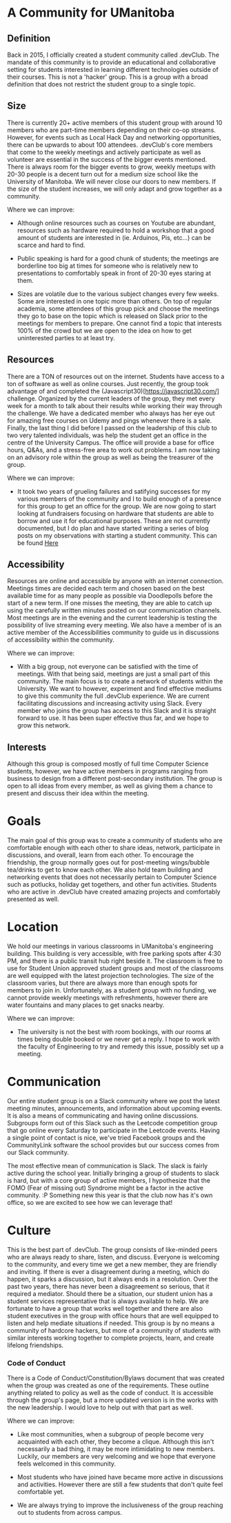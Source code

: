 A Community for UManitoba
=========================

## Definition

Back in 2015, I officially created a student community called .devClub. The mandate of this community is to provide an educational and collaborative setting for students interested in learning different technologies outside of their courses. This is not a 'hacker' group. This is a group with a broad definition that does not restrict the student group to a single topic.

## Size

There is currently 20+ active members of this student group with around 10 members who are part-time members depending on their co-op streams. However, for events such as Local Hack Day and networking opportunities, there can be upwards to about 100 attendees. .devClub's core members that come to the weekly meetings and actively participate as well as volunteer are essential in the success of the bigger events mentioned. There is always room for the bigger events to grow, weekly meetups with 20-30 people is a decent turn out for a medium size school like the University of Manitoba. We will never close our doors to new members. If the size of the student increases, we will only adapt and grow together as a community.

Where we can improve:

* Although online resources such as courses on Youtube are abundant, resources such as hardware required to hold a workshop that a good amount of students are interested in (ie. Arduinos, Pis, etc...) can be scarce and hard to find.

* Public speaking is hard for a good chunk of students; the meetings are borderline too big at times for someone who is relatively new to presentations to comfortably speak in front of 20-30 eyes staring at them.

* Sizes are volatile due to the various subject changes every few weeks. Some are interested in one topic more than others. On top of regular academia, some attendees of this group pick and choose the meetings they go to base on the topic which is released on Slack prior to the meetings for members to prepare. One cannot find a topic that interests 100% of the crowd but we are open to the idea on how to get uninterested parties to at least try. 

## Resources

There are a TON of resources out on the internet. Students have access to a ton of software as well as online courses. Just recently, the group took advantage of and completed the (Javascript30)[https://javascript30.com/] challenge. Organized by the current leaders of the group, they met every week for a month to talk about their results while working their way through the challenge. We have a dedicated member who always has her eye out for amazing free courses on Udemy and pings whenever there is a sale. Finally, the last thing I did before I passed on the leadership of this club to two very talented individuals, was help the student get an office in the centre of the University Campus. The office will provide a base for office hours, Q&As, and a stress-free area to work out problems. I am now taking on an advisory role within the group as well as being the treasurer of the group.

Where we can improve:

* It took two years of grueling failures and satifying successes for my various members of the community and I to build enough of a presence for this group to get an office for the group. We are now going to start looking at fundraisers focusing on hardware that students are able to borrow and use it for educational purposes. These are not currently documented, but I do plan and have started writing a series of blog posts on my observations with starting a student community. This can be found [Here](https://medium.com/@kennyh/starting-a-student-community-part-1-fb289c7a8c31)

## Accessibility 

Resources are online and accessible by anyone with an internet connection. Meetings times are decided each term and chosen based on the best available time for as many people as possible via Doodlepolls before the start of a new term. If one misses the meeting, they are able to catch up using the carefully written minutes posted on our communication channels. Most meetings are in the evening and the current leadership is testing the possibility of live streaming every meeting. We also have a member of is an active member of the Accessibilities community to guide us in discussions of accessibility within the community. 

Where we can improve:

* With a big group, not everyone can be satisfied with the time of meetings. With that being said, meetings are just a small part of this community. The main focus is to create a network of students within the University. We want to however, experiment and find effective mediums to give this community the full .devClub experience. We are current facilitating discussions and increasing activity using Slack. Every member who joins the group has access to this Slack and it is straight forward to use. It has been super effective thus far, and we hope to grow this network.

## Interests

Although this group is composed mostly of full time Computer Science students, however, we have active members in programs ranging from business to design from a different post-secondary institution. The group is open to all ideas from every member, as well as giving them a chance to present and discuss their idea within the meeting. 

# Goals 

The main goal of this group was to create a community of students who are comfortable enough with each other to share ideas, network, participate in discussions, and overall, learn from each other. To encourage the friendship, the group normally goes out for post-meeting wings/bubble tea/drinks to get to know each other. We also hold team building and networking events that does not necessarily pertain to Computer Science such as potlucks, holiday get togethers, and other fun activities. Students who are active in .devClub have created amazing projects and comfortably presented as well.

# Location

We hold our meetings in various classrooms in UManitoba's engineering building. This building is very accessible, with free parking spots after 4:30 PM, and there is a public transit hub right beside it. The classroom is free to use for Student Union approved student groups and most of the classrooms are well equipped with the latest projection technologies. The size of the classroom varies, but there are always more than enough spots for members to join in. Unfortunately, as a student group with no funding, we cannot provide weekly meetings with refreshments, however there are water fountains and many places to get snacks nearby.

Where we can improve:

* The university is not the best with room bookings, with our rooms at times being double booked or we never get a reply. I hope to work with the faculty of Engineering to try and remedy this issue, possibly set up a meeting.

# Communication

Our entire student group is on a Slack community where we post the latest meeting minutes, announcements, and information about upcoming events. It is also a means of communicating and having online discussions. Subgroups form out of this Slack such as the Leetcode competition group that go online every Saturday to participate in the Leetcode events. Having a single point of contact is nice, we've tried Facebook groups and the CommunityLink software the school provides but our success comes from our Slack community.

The most effective mean of communication is Slack. The slack is fairly active during the school year. Initially bringing a group of students to slack is hard, but with a core group of active members, I hypothesize that the FOMO (Fear of missing out) Syndrome might be a factor in the active community. :P Something new this year is that the club now has it's own office, so we are excited to see how we can leverage that!

# Culture

This is the best part of .devClub. The group consists of like-minded peers who are always ready to share, listen, and discuss. Everyone is welcoming to the community, and every time we get a new member, they are friendly and inviting. If there is ever a disagreement during a meeting, which do happen, it sparks a discussion, but it always ends in a resolution. Over the past two years, there has never been a disagreement so serious, that it required a mediator. Should there be a situation, our student union has a student services representative that is always available to help. We are fortunate to have a group that works well together and there are also student executives in the group with office hours that are well equipped to listen and help mediate situations if needed. This group is by no means a community of hardcore hackers, but more of a community of students with similar interests working together to complete projects, learn, and create lifelong friendships.

### Code of Conduct

There is a Code of Conduct/Constitution/Bylaws document that was created when the group was created as one of the requirements. These outline anything related to policy as well as the code of conduct. It is accessible through the group's page, but a more updated version is in the works with the new leadership. I would love to help out with that part as well.

Where we can improve:

* Like most communities, when a subgroup of people become very acquainted with each other, they become a clique. Although this isn't necessarily a bad thing, it may be more intimidating to new members. Luckily, our members are very welcoming and we hope that everyone feels welcomed in this community.

* Most students who have joined have became more active in discussions and activities. However there are still a few students that don't quite feel comfortable yet.

* We are always trying to improve the inclusiveness of the group reaching out to students from across campus.                                                                                                                                                                                                                                                                                                                                                                                                                                                                                                                                                                                                                                                                                                                                                                                                                                                                                                                                                                                                                                                                                                                                                                                                                                                                                                                                                                                                                                                                                                                                                                                                                                                                                                                                                                                                                                                                                                                                                                                                                                                                                                                                                                                                                                                                                                                                             

